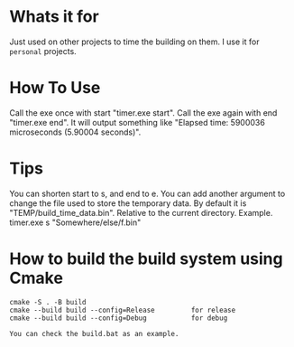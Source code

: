 # Whats it for
Just used on other projects to time the building on them.
I use it for `personal` projects.

# How To Use
Call the exe once with start "timer.exe start".
Call the exe again with end "timer.exe end".
It will output something like "Elapsed time: 5900036 microseconds (5.90004 seconds)".

# Tips
You can shorten start to s, and end to e.
You can add another argument to change the file used to store the temporary data.
By default it is "TEMP/build_time_data.bin". Relative to the current directory.
Example.
	timer.exe s "Somewhere/else/f.bin"

# How to build the build system using Cmake
```
cmake -S . -B build
cmake --build build --config=Release         for release
cmake --build build --config=Debug           for debug
```
```
You can check the build.bat as an example.
```
